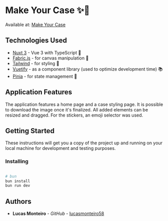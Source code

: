 # Make Your Case ✨📱

Available at: [Make Your Case](https://make-your-case.vercel.app/)

## Technologies Used

- [Nuxt 3](https://nuxtjs.org/) - Vue 3 with TypeScript 💚
- [Fabric.js](http://fabricjs.com/) - for canvas manipulation 🎨
- [Tailwind](https://tailwindcss.com/) - for styling 🎨
- [Vuetify](https://vuetifyjs.com/) - as a component library (used to optimize development time) 📚
- [Pinia](https://pinia.esm.dev/) - for state management 🧩

## Application Features

The application features a home page and a case styling page. It is possible to download the image once it's finalized. All added elements can be resized and dragged. For the stickers, an emoji selector was used.

## Getting Started

These instructions will get you a copy of the project up and running on your local machine for development and testing purposes.

### Installing

```bash

# bun
bun install
bun run dev
```

## Authors

- **Lucas Monteiro** - *GitHub* - [lucasmonteiro58](https://github.com/lucasmonteiro58)

